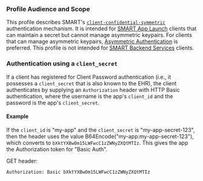 ### Profile Audience and Scope

This profile describes SMART's
[`client-confidential-symmetric`](conformance.html) authentication mechanism.  It is intended
for [SMART App Launch](app-launch.html) clients that can maintain a secret but cannot manage asymmetric keypairs. For clients that can manage asymmetric keypairs, [Asymmetric Authentication](client-confidential-asymmetric.html) is preferred. This profile is not intended for [SMART Backend Services](backend-services.html) clients.

### Authentication using a `client_secret`

If a client has registered for Client Password authentication (i.e.,
it possesses a `client_secret` that is also known to the EHR), the client
authenticates by supplying an `Authorization` header with HTTP Basic authentication,
where the username is the app's `client_id` and the password is the app's
`client_secret`.

#### Example

If the `client_id` is "my-app" and the `client_secret` is "my-app-secret-123",
then the header uses the value B64Encode("my-app:my-app-secret-123"), which
converts to `bXktYXBwOm15LWFwcC1zZWNyZXQtMTIz`. This gives the app the Authorization
token for "Basic Auth".

GET header:

```
Authorization: Basic bXktYXBwOm15LWFwcC1zZWNyZXQtMTIz
```
